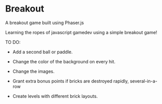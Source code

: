 # Breakout
A breakout game built using Phaser.js

Learning the ropes of javascript gamedev using a simple breakout game!

TO DO:

* Add a second ball or paddle.

* Change the color of the background on every hit.

* Change the images.

* Grant extra bonus points if bricks are destroyed rapidly, several-in-a-row 

* Create levels with different brick layouts.

